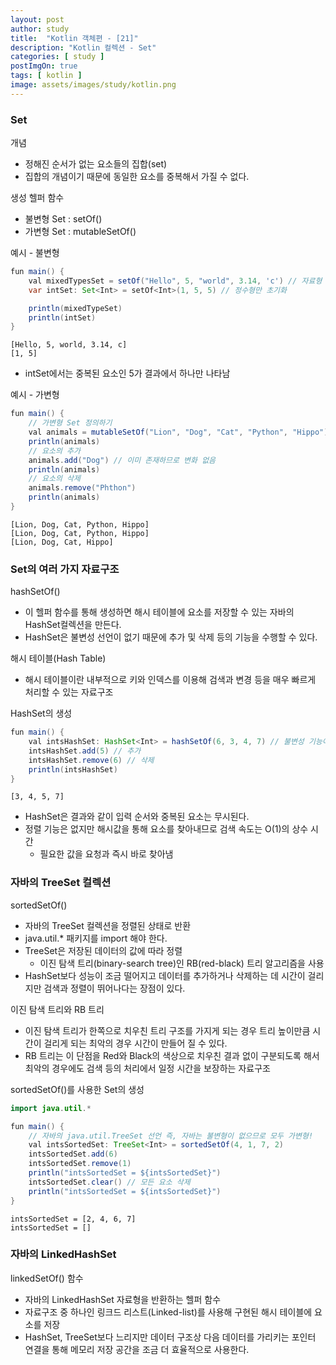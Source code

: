 ```yaml
---
layout: post
author: study
title:  "Kotlin 객체편 - [21]"
description: "Kotlin 컬렉션 - Set"
categories: [ study ]
postImgOn: true
tags: [ kotlin ]
image: assets/images/study/kotlin.png
---
```


### Set

개념 
- 정해진 순서가 없는 요소들의 집합(set)
- 집합의 개념이기 때문에 동일한 요소를 중복해서 가질 수 없다.

생성 헬퍼 함수
- 불변형 Set : setOf()
- 가변형 Set : mutableSetOf()


예시 - 불변형
```java
fun main() {
    val mixedTypesSet = setOf("Hello", 5, "world", 3.14, 'c') // 자료형 혼합 초기화
    var intSet: Set<Int> = setOf<Int>(1, 5, 5) // 정수형만 초기화

    println(mixedTypeSet)
    println(intSet)
}
```
```
[Hello, 5, world, 3.14, c]
[1, 5]
```
- intSet에서는 중복된 요소인 5가 결과에서 하나만 나타남

예시 - 가변형
```java
fun main() {
    // 가변형 Set 정의하기
    val animals = mutableSetOf("Lion", "Dog", "Cat", "Python", "Hippo")
    println(animals)
    // 요소의 추가
    animals.add("Dog") // 이미 존재하므로 변화 없음
    println(animals)
    // 요소의 삭제
    animals.remove("Phthon")
    println(animals)
}
```
```
[Lion, Dog, Cat, Python, Hippo]
[Lion, Dog, Cat, Python, Hippo]
[Lion, Dog, Cat, Hippo]
```

### Set의 여러 가지 자료구조

hashSetOf()
- 이 헬퍼 함수를 통해 생성하면 해시 테이블에 요소를 저장할 수 있는 자바의 HashSet컬렉션을 만든다.
- HashSet은 불변성 선언이 없기 때문에 추가 및 삭제 등의 기능을 수행할 수 있다.

해시 테이블(Hash Table)
- 해시 테이블이란 내부적으로 키와 인덱스를 이용해 검색과 변경 등을 매우 빠르게 처리할 수 있는 자료구조

HashSet의 생성
```java
fun main() {
    val intsHashSet: HashSet<Int> = hashSetOf(6, 3, 4, 7) // 불변성 기능이 없음
    intsHashSet.add(5) // 추가
    intsHashSet.remove(6) // 삭제
    println(intsHashSet)
}
```
```
[3, 4, 5, 7]
```
- HashSet은 결과와 같이 입력 순서와 중복된 요소는 무시된다.
- 정렬 기능은 없지만 해시값을 통해 요소를 찾아내므로 검색 속도는 O(1)의 상수 시간
    - 필요한 값을 요청과 즉시 바로 찾아냄


### 자바의 TreeSet 컬렉션

sortedSetOf()
- 자바의 TreeSet 컬렉션을 정렬된 상태로 반환
- java.util.* 패키지를 import 해야 한다.
- TreeSet은 저장된 데이터의 값에 따라 정렬
    - 이진 탐색 트리(binary-search tree)인 RB(red-black) 트리 알고리즘을 사용
- HashSet보다 성능이 조금 떨어지고 데이터를 추가하거나 삭제하는 데 시간이 걸리지만 검색과 정렬이 뛰어나다는 장점이 있다.


이진 탐색 트리와 RB 트리
- 이진 탐색 트리가 한쪽으로 치우친 트리 구조를 가지게 되는 경우 트리 높이만큼 시간이 걸리게 되는 최악의 경우 시간이 만들어 질 수 있다.
- RB 트리는 이 단점을 Red와 Black의 색상으로 치우친 결과 없이 구분되도록 해서 최악의 경우에도 검색 등의 처리에서 일정 시간을 보장하는 자료구조

sortedSetOf()를 사용한 Set의 생성
```java
import java.util.*

fun main() {
    // 자바의 java.util.TreeSet 선언 즉, 자바는 불변형이 없으므로 모두 가변형!
    val intsSortedSet: TreeSet<Int> = sortedSetOf(4, 1, 7, 2)
    intsSortedSet.add(6)
    intsSortedSet.remove(1)
    println("intsSortedSet = ${intsSortedSet}")
    intsSortedSet.clear() // 모든 요소 삭제
    println("intsSortedSet = ${intsSortedSet}")
}
```
```
intsSortedSet = [2, 4, 6, 7]
intsSortedSet = []
```

### 자바의 LinkedHashSet
linkedSetOf() 함수
- 자바의 LinkedHashSet 자료형을 반환하는 헬퍼 함수
- 자료구조 중 하나인 링크드 리스트(Linked-list)를 사용해 구현된 해시 테이블에 요소를 저장
- HashSet, TreeSet보다 느리지만 데이터 구조상 다음 데이터를 가리키는 포인터 연결을 통해 메모리 저장 공간을 조금 더 효율적으로 사용한다.